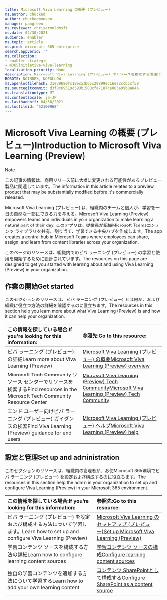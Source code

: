```yaml
---
title: Microsoft Viva Learning の概要 (プレビュー)
ms.author: chucked
author: chuckedmonson
manager: pamgreen
ms.reviewer: chrisarnoldmsft
ms.date: 04/30/2021
audience: enabler
ms.topic: article
ms.prod: microsoft-365-enterprise
search.appverid: ''
ms.collection:
- enabler-strategic
- m365initiative-viva-learning
localization_priority: None
description: Microsoft Viva Learning (プレビュー) のリソースを検索する方法について説明します。
ROBOTS: NOINDEX, NOFOLLOW
ms.openlocfilehash: 31e39680fc18ec52b65c29899ec16e72ccbccf58
ms.sourcegitcommit: d3f8c69519c593b1580cfa7187ce085a99b8a846
ms.translationtype: MT
ms.contentlocale: ja-JP
ms.lasthandoff: 04/30/2021
ms.locfileid: "52100968"
---
```

# <a name="introduction-to-microsoft-viva-learning-preview"></a><span data-ttu-id="b0b46-103">Microsoft Viva Learning の概要 (プレビュー)</span><span class="sxs-lookup"><span data-stu-id="b0b46-103">Introduction to Microsoft Viva Learning (Preview)</span></span>

> [!NOTE]
> <span data-ttu-id="b0b46-104">この記事の情報は、商用リリース前に大幅に変更される可能性があるプレビュー製品に関連しています。</span><span class="sxs-lookup"><span data-stu-id="b0b46-104">The information in this article relates to a preview product that may be substantially modified before it's commercially released.</span></span> 

<span data-ttu-id="b0b46-105">Microsoft Viva Learning (プレビュー) は、組織内のチームと個人が、学習を一日の自然な一部にできる力を与える。</span><span class="sxs-lookup"><span data-stu-id="b0b46-105">Microsoft Viva Learning (Preview) empowers teams and individuals in your organization to make learning a natural part of their day.</span></span> <span data-ttu-id="b0b46-106">このアプリは、従業員が組織Microsoft Teamsコンテンツ ライブラリを共有、割り当て、学習できる中央ハブを作成します。</span><span class="sxs-lookup"><span data-stu-id="b0b46-106">The app creates a central hub in Microsoft Teams where employees can share, assign, and learn from content libraries across your organization.</span></span>

<span data-ttu-id="b0b46-107">このページのリソースは、組織内でのビバ ラーニング (プレビュー) の学習と使用を開始するために設計されています。</span><span class="sxs-lookup"><span data-stu-id="b0b46-107">The resources on this page are designed to get you started with learning about and using Viva Learning (Preview) in your organization.</span></span>

## <a name="get-started"></a><span data-ttu-id="b0b46-108">作業の開始</span><span class="sxs-lookup"><span data-stu-id="b0b46-108">Get started</span></span>

<span data-ttu-id="b0b46-109">このセクションのリソースは、ビバ ラーニング (プレビュー) とは何か、および組織に役立つ方法の詳細を確認するのに役立ちます。</span><span class="sxs-lookup"><span data-stu-id="b0b46-109">The resources in this section help you learn more about what Viva Learning (Preview) is and how it can help your organization.</span></span>

| <span data-ttu-id="b0b46-110">この情報を探している場合:</span><span class="sxs-lookup"><span data-stu-id="b0b46-110">If you're looking for this information:</span></span> | <span data-ttu-id="b0b46-111">参照先:</span><span class="sxs-lookup"><span data-stu-id="b0b46-111">Go to this resource:</span></span> |
|:-----|:-----|
|<span data-ttu-id="b0b46-112">ビバ ラーニング (プレビュー) の詳細</span><span class="sxs-lookup"><span data-stu-id="b0b46-112">Learn more about Viva Learning (Preview)</span></span>|[<span data-ttu-id="b0b46-113">Microsoft Viva Learning (プレビュー) の概要</span><span class="sxs-lookup"><span data-stu-id="b0b46-113">Microsoft Viva Learning (Preview) overview</span></span>](overview-viva-learning.md)|
|<span data-ttu-id="b0b46-114">Microsoft Tech Community リソース センターでリソースを検索する</span><span class="sxs-lookup"><span data-stu-id="b0b46-114">Find resources in the Microsoft Tech Community Resource Center</span></span>|[<span data-ttu-id="b0b46-115">Microsoft Viva Learning (Preview) Tech Community</span><span class="sxs-lookup"><span data-stu-id="b0b46-115">Microsoft Viva Learning (Preview) Tech Community</span></span>](https://resources.techcommunity.microsoft.com/viva-learning/)|
|<span data-ttu-id="b0b46-116">エンド ユーザー向けビバ ラーニング (プレビュー) ガイダンスの検索</span><span class="sxs-lookup"><span data-stu-id="b0b46-116">Find Viva Learning (Preview) guidance for end users</span></span>|[<span data-ttu-id="b0b46-117">Microsoft Viva Learning (プレビュー) ヘルプ</span><span class="sxs-lookup"><span data-stu-id="b0b46-117">Microsoft Viva Learning (Preview) help</span></span>](https://support.microsoft.com/office/learning-preview-app-01bfed12-c327-41e0-a68f-7fa527dcc98a)|

## <a name="set-up-and-administration"></a><span data-ttu-id="b0b46-118">設定と管理</span><span class="sxs-lookup"><span data-stu-id="b0b46-118">Set up and administration</span></span>

<span data-ttu-id="b0b46-119">このセクションのリソースは、組織内の管理者が、お使Microsoft 365環境でビバ ラーニング (プレビュー) を設定および構成するのに役立ちます。</span><span class="sxs-lookup"><span data-stu-id="b0b46-119">The resources in this section help the admin in your organization to set up and configure Viva Learning (Preview) in your Microsoft 365 environment.</span></span>

| <span data-ttu-id="b0b46-120">この情報を探している場合:</span><span class="sxs-lookup"><span data-stu-id="b0b46-120">If you're looking for this information:</span></span> | <span data-ttu-id="b0b46-121">参照先:</span><span class="sxs-lookup"><span data-stu-id="b0b46-121">Go to this resource:</span></span> |
|:-----|:-----|
|<span data-ttu-id="b0b46-122">ビバ ラーニング (プレビュー) を設定および構成する方法について学習します。</span><span class="sxs-lookup"><span data-stu-id="b0b46-122">Learn how to set up and configure Viva Learning (Preview)</span></span>|[<span data-ttu-id="b0b46-123">Microsoft Viva Learning のセットアップ (プレビュー)</span><span class="sxs-lookup"><span data-stu-id="b0b46-123">Set up Microsoft Viva Learning (Preview)</span></span>](set-up-teams-admin-center.md)|
|<span data-ttu-id="b0b46-124">学習コンテンツ ソースを構成する方法の詳細</span><span class="sxs-lookup"><span data-stu-id="b0b46-124">Learn how to configure learning content sources</span></span>|[<span data-ttu-id="b0b46-125">学習コンテンツ ソースの構成</span><span class="sxs-lookup"><span data-stu-id="b0b46-125">Configure learning content sources</span></span>](content-sources-365-admin-center.md)|
|<span data-ttu-id="b0b46-126">独自の学習コンテンツを追加する方法について学習する</span><span class="sxs-lookup"><span data-stu-id="b0b46-126">Learn how to add your own learning content</span></span>|[<span data-ttu-id="b0b46-127">コンテンツ SharePointとして構成する</span><span class="sxs-lookup"><span data-stu-id="b0b46-127">Configure SharePoint as a content source</span></span>](configure-sharepoint-content-source.md)|





